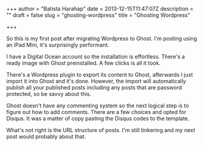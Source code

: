 +++
author = "Batista Harahap"
date = 2013-12-15T11:47:07Z
description = ""
draft = false
slug = "ghosting-wordpress"
title = "Ghosting Wordpress"

+++


So this is my first post after migrating Wordpress to Ghost. I'm posting using an iPad Mini, it's surprisingly performant.

I have a Digital Ocean account so the installation is effortless. There's a ready image with Ghost preinstalled. A few clicks is all it took.

There's a Wordpress plugin to export its content to Ghost, afterwards I just import it into Ghost and it's done. However, the import will automatically publish all your published posts including any posts that are password protected, so be savvy about this.

Ghost doesn't have any commenting system so the next logical step is to figure out how to add comments. There are a few choices and opted for Disqus. It was a matter of copy pasting the Disqus codes to the template.

What's not right is the URL structure of posts. I'm still tinkering and my next post would probably about that.